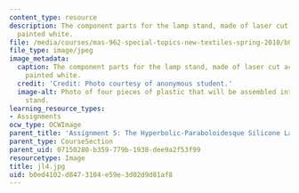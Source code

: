 ```yaml
---
content_type: resource
description: The component parts for the lamp stand, made of laser cut acrylic, spray
  painted white.
file: /media/courses/mas-962-special-topics-new-textiles-spring-2010/b0ed4102d8473104e59e3d02d9d81af8_jl4.jpg
file_type: image/jpeg
image_metadata:
  caption: The component parts for the lamp stand, made of laser cut acrylic, spray
    painted white.
  credit: 'Credit: Photo courtesy of anonymous student.'
  image-alt: Photo of four pieces of plastic that will be assembled into the lamp
    stand.
learning_resource_types:
- Assignments
ocw_type: OCWImage
parent_title: 'Assignment 5: The Hyperbolic-Paraboloidesque Silicone Lamp'
parent_type: CourseSection
parent_uid: 07150280-b359-779b-1938-dee9a2f53f99
resourcetype: Image
title: jl4.jpg
uid: b0ed4102-d847-3104-e59e-3d02d9d81af8
---
```

